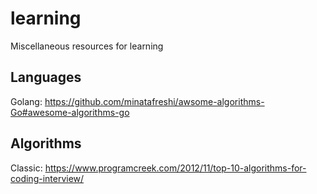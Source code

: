 # learning
Miscellaneous resources for learning

## Languages

Golang: https://github.com/minatafreshi/awsome-algorithms-Go#awesome-algorithms-go

## Algorithms

Classic: https://www.programcreek.com/2012/11/top-10-algorithms-for-coding-interview/


